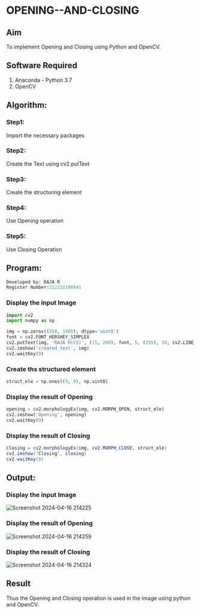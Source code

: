 # OPENING--AND-CLOSING
## Aim
To implement Opening and Closing using Python and OpenCV.

## Software Required
1. Anaconda - Python 3.7
2. OpenCV
## Algorithm:
### Step1:
Import the necessary packages
### Step2:
Create the Text using cv2.putText
### Step3:
Create the structuring element

### Step4:
Use Opening operation

### Step5:
Use Closing Operation

## Program:
```py
Developed by: RAJA R
Register Number:212222100041
```
### Display the input Image
```py
import cv2
import numpy as np

img = np.zeros((350, 1400), dtype='uint8')
font = cv2.FONT_HERSHEY_SIMPLEX
cv2.putText(img, 'RAJA R(CS)', (15, 200), font, 5, (255), 10, cv2.LINE_AA)
cv2.imshow('created_text', img)
cv2.waitKey(0)
```
### Create ths structured element
```py
struct_ele = np.ones((9, 9), np.uint8)
```
### Display the result of Opening
```py
opening = cv2.morphologyEx(img, cv2.MORPH_OPEN, struct_ele)
cv2.imshow('Opening', opening)
cv2.waitKey(0)
```
### Display the result of Closing
```java
closing = cv2.morphologyEx(img, cv2.MORPH_CLOSE, struct_ele)
cv2.imshow('Closing', closing)
cv2.waitKey(0)
```
## Output:

### Display the input Image
![Screenshot 2024-04-16 214225](https://github.com/Raja8334/OPENING--AND-CLOSING/assets/120719634/b6b2eae4-b84f-4be2-bc46-3851672017df)


### Display the result of Opening
![Screenshot 2024-04-16 214259](https://github.com/Raja8334/OPENING--AND-CLOSING/assets/120719634/fd61348f-c146-4116-83bc-8ddc353ced57)


### Display the result of Closing
![Screenshot 2024-04-16 214324](https://github.com/Raja8334/OPENING--AND-CLOSING/assets/120719634/dd93aedd-78de-43bd-9af7-a48a753d9640)


## Result
Thus the Opening and Closing operation is used in the image using python and OpenCV.
